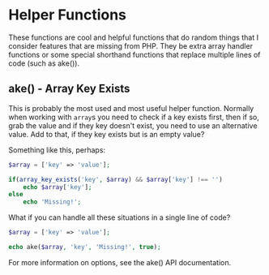 # Helper Functions

These functions are cool and helpful functions that do random things that I consider features that are missing from PHP.  They be extra array handler functions or some special shorthand functions that replace multiple lines of code (such as ake()).

## ake() - Array Key Exists

This is probably the most used and most useful helper function.  Normally when working with `array`s you need to check if a key exists first, then if so, grab the value and if they key doesn't exist, you need to use an alternative value.  Add to that, if they key exists but is an empty value?

Something like this, perhaps:

```php
$array = ['key' => 'value'];

if(array_key_exists('key', $array) && $array['key'] !== '')
    echo $array['key'];
else
    echo 'Missing!';
```    

What if you can handle all these situations in a single line of code?

```php
$array = ['key' => 'value'];

echo ake($array, 'key', 'Missing!', true);
```

For more information on options, see the ake() API documentation.
